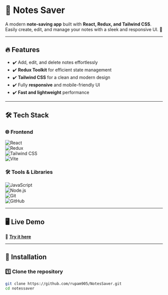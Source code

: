 # 📒 Notes Saver

A modern **note-saving app** built with **React, Redux, and Tailwind CSS**. Easily create, edit, and manage your notes with a sleek and responsive UI. 🚀  

---

## 🔥 Features  
- ✔️ Add, edit, and delete notes effortlessly  
- ✔️ **Redux Toolkit** for efficient state management  
- ✔️ **Tailwind CSS** for a clean and modern design  
- ✔️ Fully **responsive** and mobile-friendly UI  
- ✔️ **Fast and lightweight** performance  

---

## 🛠️ Tech Stack  

### 🌐 Frontend  
![React](https://img.shields.io/badge/React-61DAFB?style=for-the-badge&logo=react&logoColor=white)  
![Redux](https://img.shields.io/badge/Redux-764ABC?style=for-the-badge&logo=redux&logoColor=white)  
![Tailwind CSS](https://img.shields.io/badge/TailwindCSS-38B2AC?style=for-the-badge&logo=tailwind-css&logoColor=white)  
![Vite](https://img.shields.io/badge/Vite-646CFF?style=for-the-badge&logo=vite&logoColor=white)  

### 🛠️ Tools & Libraries  
![JavaScript](https://img.shields.io/badge/JavaScript-F7DF1E?style=for-the-badge&logo=javascript&logoColor=black)  
![Node.js](https://img.shields.io/badge/Node.js-339933?style=for-the-badge&logo=node.js&logoColor=white)  
![Git](https://img.shields.io/badge/Git-F05032?style=for-the-badge&logo=git&logoColor=white)  
![GitHub](https://img.shields.io/badge/GitHub-181717?style=for-the-badge&logo=github&logoColor=white)  

---

## 🖥️ Live Demo  
🔗 [**Try it here**](notes-saver-livid.vercel.app
)

---

## 🚀 Installation  

### 1️⃣ Clone the repository  
```bash
git clone https://github.com/rupam905/NotesSaver.git
cd notessaver
